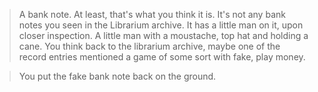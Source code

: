 > A bank note. At least, that's what you think it is. It's not any bank notes you seen in the 
Librarium archive. It has a little man on it, upon closer inspection. A little man with a
moustache, top hat and holding a cane. You think back to the librarium archive, maybe one 
of the record entries mentioned a game of some sort with fake, play money.  
  
>You put the fake bank note back on the ground.  
